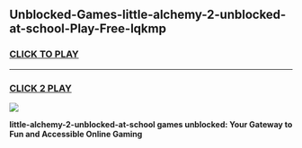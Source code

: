 
## Unblocked-Games-little-alchemy-2-unblocked-at-school-Play-Free-lqkmp
<h3>
<a href="https://premium76.site?title=little-alchemy-2-unblocked-at-school&ref=18A">CLICK TO PLAY</a></h3>
<hr>

<h3>
<a href="https://premium76.site?title=little-alchemy-2-unblocked-at-school&ref=18A">CLICK 2 PLAY</a>
  
</h3>

<a href="https://premium76.site?title=little-alchemy-2-unblocked-at-school&ref=18A"><img src="https://clearcache.store/games.png"></a>


**little-alchemy-2-unblocked-at-school games unblocked: Your Gateway to Fun and Accessible Online Gaming**
